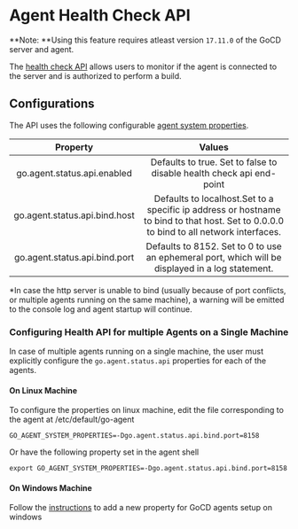 # **Agent Health Check API**

**Note: **Using this feature requires atleast version `17.11.0`  of the GoCD server and agent.

The [health check API](https://api.gocd.org/current/#agent-health) allows users to monitor if the agent is connected to the server and is authorized to perform a build.

## Configurations

The API uses the following configurable [agent system properties](https://docs.gocd.org/current/installation/configure-agent-proxy.html#configuring-an-agent-on-linux).

| Property | Values |
| :---: | :---: |
| go.agent.status.api.enabled | Defaults to true. Set to false to disable health check api end-point |
| go.agent.status.api.bind.host | Defaults to localhost.Set to a specific ip address or hostname to bind to that host. Set to 0.0.0.0 to bind to all network interfaces. |
| go.agent.status.api.bind.port | Defaults to 8152. Set to 0 to use an ephemeral port, which will be displayed in a log statement. |

\*In case the http server is unable to bind \(usually because of port conflicts, or multiple agents running on the same machine\), a warning will be emitted to the console log and agent startup will continue.

### Configuring Health API for multiple Agents on a Single Machine

In case of multiple agents running on a single machine, the user must explicitly configure the  `go.agent.status.api` properties for each of the agents.

#### On Linux Machine

To configure the properties on linux machine, edit the file corresponding to the agent at /etc/default/go-agent

`GO_AGENT_SYSTEM_PROPERTIES=-Dgo.agent.status.api.bind.port=8158`

Or have the following property set in the agent shell

`export GO_AGENT_SYSTEM_PROPERTIES=-Dgo.agent.status.api.bind.port=8158`

#### On Windows Machine

Follow the [instructions](https://docs.gocd.org/current/installation/install/server/windows.html#overriding-default-startup-arguments-and-environment) to add a new property for GoCD agents setup on windows

